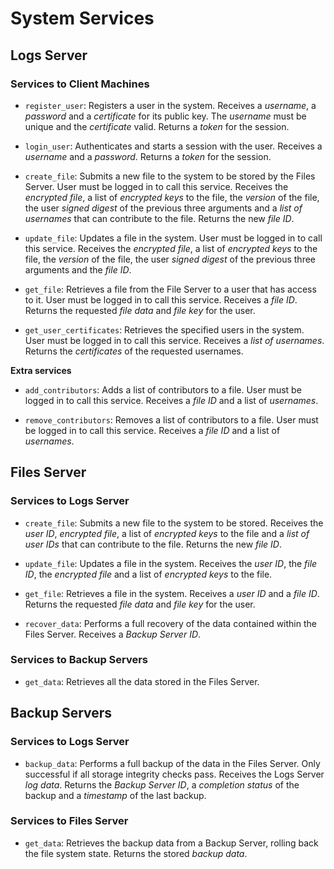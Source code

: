 # System Services

## Logs Server

### Services to Client Machines

- `register_user`: Registers a user in the system.
Receives a *username*, a *password* and a *certificate* for its public key.
The *username* must be unique and the *certificate* valid.
Returns a *token* for the session.

- `login_user`: Authenticates and starts a session with the user.
Receives a *username* and a *password*.
Returns a *token* for the session.

- `create_file`: Submits a new file to the system to be stored by the Files Server.
User must be logged in to call this service.
Receives the *encrypted file*, a list of *encrypted keys* to the file, the *version* of the file, the user *signed digest* of the previous three arguments and a *list of usernames* that can contribute to the file.
Returns the new *file ID*.

- `update_file`: Updates a file in the system.
User must be logged in to call this service.
Receives the *encrypted file*, a list of *encrypted keys* to the file, the *version* of the file, the user *signed digest* of the previous three arguments and the *file ID*.

- `get_file`: Retrieves a file from the File Server to a user that has access to it.
User must be logged in to call this service.
Receives a *file ID*.
Returns the requested *file data* and *file key* for the user.

- `get_user_certificates`: Retrieves the specified users in the system.
User must be logged in to call this service.
Receives a *list of usernames*.
Returns the *certificates* of the requested usernames.

**Extra services**

- `add_contributors`: Adds a list of contributors to a file.
User must be logged in to call this service.
Receives a *file ID* and a list of *usernames*.

- `remove_contributors`: Removes a list of contributors to a file.
User must be logged in to call this service.
Receives a *file ID* and a list of *usernames*.

## Files Server

### Services to Logs Server

- `create_file`: Submits a new file to the system to be stored.
Receives the *user ID*, *encrypted file*, a list of *encrypted keys* to the file and a *list of user IDs* that can contribute to the file.
Returns the new *file ID*.

- `update_file`: Updates a file in the system.
Receives the *user ID*, the *file ID*, the *encrypted file* and a list of *encrypted keys* to the file.

- `get_file`: Retrieves a file in the system.
Receives a *user ID* and a *file ID*.
Returns the requested *file data* and *file key* for the user.

- `recover_data`: Performs a full recovery of the data contained within the Files Server.
Receives a *Backup Server ID*.

### Services to Backup Servers

- `get_data`: Retrieves all the data stored in the Files Server.

## Backup Servers

### Services to Logs Server

- `backup_data`: Performs a full backup of the data in the Files Server.
Only successful if all storage integrity checks pass.
Receives the Logs Server *log data*.
Returns the *Backup Server ID*, a *completion status* of the backup and a *timestamp* of the last backup.

### Services to Files Server

- `get_data`: Retrieves the backup data from a Backup Server, rolling back the file system state.
Returns the stored *backup data*.
